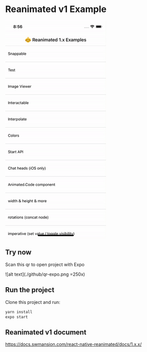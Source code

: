 # Reanimated v1 Example

![alt text](./github/demo-gif.gif "qr")

## Try now

Scan this qr to open project with Expo

![alt text](./github/qr-expo.png =250x)

## Run the project

Clone this project and run:

```
yarn install
expo start
```

## Reanimated v1 document

https://docs.swmansion.com/react-native-reanimated/docs/1.x.x/
